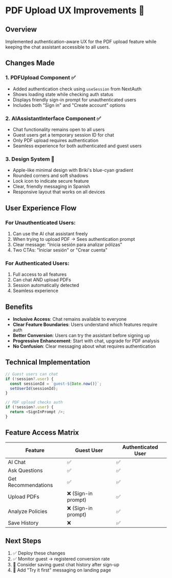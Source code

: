 # PDF Upload UX Improvements 🎨

## Overview
Implemented authentication-aware UX for the PDF upload feature while keeping the chat assistant accessible to all users.

## Changes Made

### 1. **PDFUpload Component** ✅
- Added authentication check using `useSession` from NextAuth
- Shows loading state while checking auth status
- Displays friendly sign-in prompt for unauthenticated users
- Includes both "Sign in" and "Create account" options

### 2. **AIAssistantInterface Component** ✅
- Chat functionality remains open to all users
- Guest users get a temporary session ID for chat
- Only PDF upload requires authentication
- Seamless experience for both authenticated and guest users

### 3. **Design System** 🎨
- Apple-like minimal design with Briki's blue-cyan gradient
- Rounded corners and soft shadows
- Lock icon to indicate secure feature
- Clear, friendly messaging in Spanish
- Responsive layout that works on all devices

## User Experience Flow

### For Unauthenticated Users:
1. Can use the AI chat assistant freely
2. When trying to upload PDF → Sees authentication prompt
3. Clear message: "Inicia sesión para analizar pólizas"
4. Two CTAs: "Iniciar sesión" or "Crear cuenta"

### For Authenticated Users:
1. Full access to all features
2. Can chat AND upload PDFs
3. Session automatically detected
4. Seamless experience

## Benefits

- **Inclusive Access**: Chat remains available to everyone
- **Clear Feature Boundaries**: Users understand which features require auth
- **Better Conversion**: Users can try the assistant before signing up
- **Progressive Enhancement**: Start with chat, upgrade for PDF analysis
- **No Confusion**: Clear messaging about what requires authentication

## Technical Implementation

```typescript
// Guest users can chat
if (!session?.user) {
  const sessionId = `guest-${Date.now()}`;
  setUserId(sessionId);
}

// PDF upload checks auth
if (!session?.user) {
  return <SignInPrompt />;
}
```

## Feature Access Matrix

| Feature | Guest User | Authenticated User |
|---------|------------|-------------------|
| AI Chat | ✅ | ✅ |
| Ask Questions | ✅ | ✅ |
| Get Recommendations | ✅ | ✅ |
| Upload PDFs | ❌ (Sign-in prompt) | ✅ |
| Analyze Policies | ❌ (Sign-in prompt) | ✅ |
| Save History | ❌ | ✅ |

## Next Steps

1. ✅ Deploy these changes
2. ✅ Monitor guest → registered conversion rate
3. 🔄 Consider saving guest chat history after sign-up
4. 🔄 Add "Try it first" messaging on landing page 